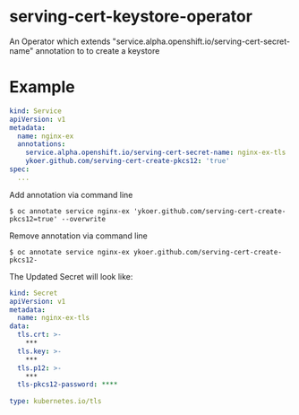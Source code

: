 # serving-cert-keystore-operator
An Operator which extends "service.alpha.openshift.io/serving-cert-secret-name" annotation to to create a keystore

# Example

```yaml
kind: Service
apiVersion: v1
metadata:
  name: nginx-ex
  annotations:
    service.alpha.openshift.io/serving-cert-secret-name: nginx-ex-tls
    ykoer.github.com/serving-cert-create-pkcs12: 'true'
spec:
  ...
```

Add annotation via command line
```
$ oc annotate service nginx-ex 'ykoer.github.com/serving-cert-create-pkcs12=true' --overwrite
```

Remove annotation via command line
```
$ oc annotate service nginx-ex ykoer.github.com/serving-cert-create-pkcs12-
```

The Updated Secret will look like:

```yaml
kind: Secret
apiVersion: v1
metadata:
  name: nginx-ex-tls
data:
  tls.crt: >-
    ***
  tls.key: >-
    ***
  tls.p12: >-
    ***
  tls-pkcs12-password: ****
    
type: kubernetes.io/tls
```
